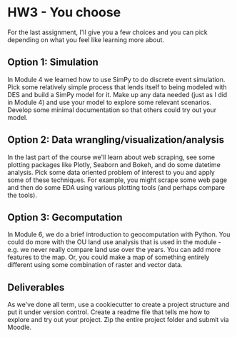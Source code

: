 HW3 - You choose
=================

For the last assignment, I'll give you a few choices and you can pick depending on what you feel like learning more about.

Option 1: Simulation
---------------------

In Module 4 we learned how to use SimPy to do discrete event simulation. Pick some relatively simple process that lends itself to being modeled with DES and build a SimPy model for it. Make up any data needed (just as I did in Module 4) and use your model to explore some relevant scenarios. Develop some minimal documentation so that others could try out your model. 

Option 2: Data wrangling/visualization/analysis
------------------------------------------------

In the last part of the course we'll learn about web scraping, see some plotting packages like Plotly, Seaborn and Bokeh, and do some datetime analysis. Pick some data oriented problem of interest to you and apply some of these techniques. For example, you might scrape some web page and then do some EDA using various plotting tools (and perhaps compare the tools). 

Option 3: Gecomputation
-----------------------------------------

In Module 6, we do a brief introduction to geocomputation with Python. You could do more with the OU land use analysis that is used in the module - e.g. we never really compare land use over the years. You can add more features to the map. Or, you could make a map of something entirely different using some combination of raster and vector data.

Deliverables
--------------

As we've done all term, use a cookiecutter to create a project structure and put it under version control. Create a readme file that tells me how to explore and try out your project. Zip the entire project folder and submit via Moodle.